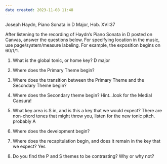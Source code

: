 ```yaml
---
date created: 2023-11-08 11:48
---
```


Joseph Haydn, Piano Sonata in D Major, Hob. XVI:37

After listening to the recording of Haydn’s Piano Sonata in D posted on Canvas, answer the questions below. For specifying location in the music, use page/system/measure labeling. For example, the exposition begins on 60/1/1.

1. What is the global tonic, or home key?
D major
2. Where does the Primary Theme begin?

3. Where does the transition between the Primary Theme and the Secondary Theme begin?

4. Where does the Secondary theme begin? Hint...look for the Medial Caesura!

5. What key area is S in, and is this a key that we would expect? There are non-chord tones that might throw you, listen for the new tonic pitch.
probably A
6. Where does the development begin?

7. Where does the recapitulation begin, and does it remain in the key that we expect?
Yes
8. Do you find the P and S themes to be contrasting? Why or why not?
